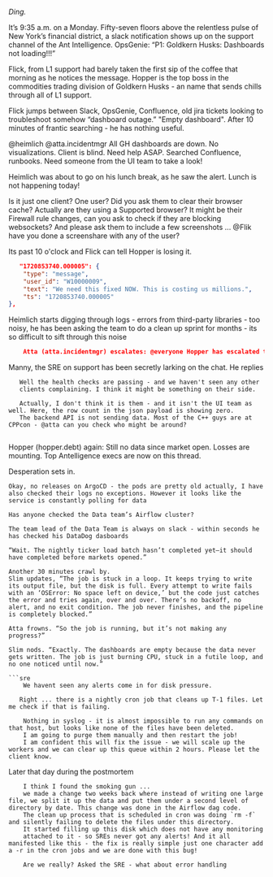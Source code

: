 *Ding.*

It’s 9:35 a.m. on a Monday. Fifty-seven floors above the relentless pulse of New York’s financial district, a slack notification shows up on the support channel of the Ant Intelligence.
OpsGenie: “P1: Goldkern Husks: Dashboards not loading!!!”

Flick, from L1 support had barely taken the first sip of the coffee that morning as he notices the message.
Hopper is the top boss in the commodities trading division of Goldkern Husks - an name that sends chills through all of L1 support. 

Flick jumps between Slack, OpsGenie, Confluence, old jira tickets looking to troubleshoot somehow “dashboard outage.” "Empty dashboard".
After 10 minutes of frantic searching - he has nothing useful. 

@heimlich @atta.incidentmgr All GH dashboards are down. No visualizations. Client is blind. Need help ASAP.
Searched Confluence, runbooks. Need someone from the UI team to take a look!


Heimlich was about to go on his lunch break, as he saw the alert. Lunch is not happening today!

Is it just one client? One user? Did you ask them to clear their browser cache? Actually are they using a Supported browser? 
It might be their Firewall rule changes, can you ask to check if they are blocking websockets? And please ask them to include a few screenshots ... @Flik have you done a screenshare with any of the user?

Its past 10 o'clock and Flick can tell Hopper is losing it. 

```json
   "1720853740.000005": {
    "type": "message",
    "user_id": "W10000009",
    "text": "We need this fixed NOW. This is costing us millions.",
    "ts": "1720853740.000005"
},
```
Heimlich starts digging through logs - errors from third-party libraries - too noisy, he has been asking the team to do a clean up sprint for months - its so difficult to sift through this noise


```json
    Atta (atta.incidentmgr) escalates: @everyone Hopper has escalated to Antelligence execs. We need coordinated updates - why is our status page still showing healthy? Can the SRE team check? @manny
```

Manny, the SRE on support has been secretly larking on the chat.
He replies

```
   Well the health checks are passing - and we haven't seen any other
   clients complaining. I think it might be something on their side.
```

```
   Actually, I don't think it is them - and it isn't the UI team as well. Here, the row count in the json payload is showing zero.
   The backend API is not sending data. Most of the C++ guys are at CPPcon - @atta can you check who might be around?
```

```Well, unless there is a change why would it stop sending data all of a sudden? Do you know if they did a release this weekend?  
```

Hopper (hopper.debt) again: Still no data since market open. Losses are mounting. Top Antelligence execs are now on this thread.


Desperation sets in. 

```
Okay, no releases on ArgoCD - the pods are pretty old actually, I have also checked their logs no exceptions. However it looks like the service is constantly polling for data
```

```
Has anyone checked the Data team’s Airflow cluster?
```

```
The team lead of the Data Team is always on slack - within seconds he has checked his DataDog dasboards

“Wait. The nightly ticker load batch hasn’t completed yet—it should have completed before markets opened.”

Another 30 minutes crawl by.
Slim updates, “The job is stuck in a loop. It keeps trying to write its output file, but the disk is full. Every attempt to write fails with an ‘OSError: No space left on device,’ but the code just catches the error and tries again, over and over. There’s no backoff, no alert, and no exit condition. The job never finishes, and the pipeline is completely blocked.”

Atta frowns. “So the job is running, but it’s not making any progress?”

Slim nods. “Exactly. The dashboards are empty because the data never gets written. The job is just burning CPU, stuck in a futile loop, and no one noticed until now.”

```sre
    We havent seen any alerts come in for disk pressure. 
```

```
   Right ... there is a nightly cron job that cleans up T-1 files. Let me check if that is failing.
```

```
    Nothing in syslog - it is almost impossible to run any commands on that host, but looks like none of the files have been deleted.
    I am going to purge them manually and then restart the job!
    I am confident this will fix the issue - we will scale up the workers and we can clear up this queue within 2 hours. Please let the client know.
```

Later that day during the postmortem
```data
    I think I found the smoking gun ... 
    we made a change two weeks back where instead of writing one large file, we split it up the data and put them under a second level of directory by date. This change was done in the Airflow dag code.
    The clean up process that is scheduled in cron was doing `rm -f` and silently failing to delete the files under this directory.
    It started filling up this disk which does not have any monitoring
    attached to it - so SREs never got any alerts! And it all manifested like this - the fix is really simple just one character add a -r in the cron jobs and we are done with this bug!
```

```
    Are we really? Asked the SRE - what about error handling 
```






